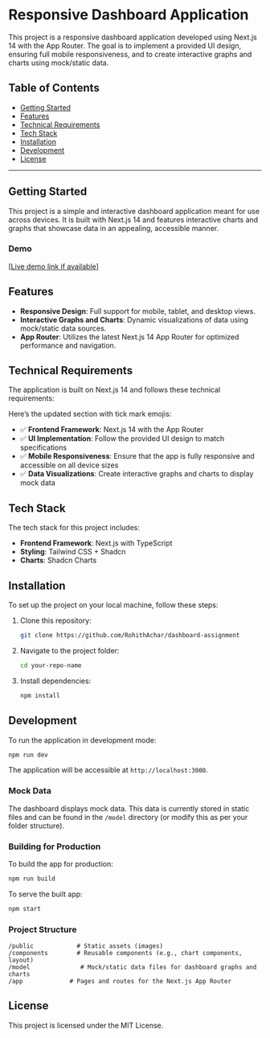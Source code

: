 # Responsive Dashboard Application

This project is a responsive dashboard application developed using Next.js 14 with the App Router. The goal is to implement a provided UI design, ensuring full mobile responsiveness, and to create interactive graphs and charts using mock/static data.

## Table of Contents

- [Getting Started](#getting-started)
- [Features](#features)
- [Technical Requirements](#technical-requirements)
- [Tech Stack](#tech-stack)
- [Installation](#installation)
- [Development](#development)
- [License](#license)

---

## Getting Started

This project is a simple and interactive dashboard application meant for use across devices. It is built with Next.js 14 and features interactive charts and graphs that showcase data in an appealing, accessible manner.

### Demo

[[Live demo link if available](https://dashboard-assignment-livid.vercel.app/)]

## Features

- **Responsive Design**: Full support for mobile, tablet, and desktop views.
- **Interactive Graphs and Charts**: Dynamic visualizations of data using mock/static data sources.
- **App Router**: Utilizes the latest Next.js 14 App Router for optimized performance and navigation.

## Technical Requirements

The application is built on Next.js 14 and follows these technical requirements:

Here’s the updated section with tick mark emojis:

- ✅ **Frontend Framework**: Next.js 14 with the App Router
- ✅ **UI Implementation**: Follow the provided UI design to match specifications
- ✅ **Mobile Responsiveness**: Ensure that the app is fully responsive and accessible on all device sizes
- ✅ **Data Visualizations**: Create interactive graphs and charts to display mock data

## Tech Stack

The tech stack for this project includes:

- **Frontend Framework**: Next.js with TypeScript
- **Styling**: Tailwind CSS + Shadcn
- **Charts**: Shadcn Charts

## Installation

To set up the project on your local machine, follow these steps:

1. Clone this repository:
   ```bash
   git clone https://github.com/RohithAchar/dashboard-assignment
   ```
2. Navigate to the project folder:
   ```bash
   cd your-repo-name
   ```
3. Install dependencies:
   ```bash
   npm install
   ```

## Development

To run the application in development mode:

```bash
npm run dev
```

The application will be accessible at `http://localhost:3000`.

### Mock Data

The dashboard displays mock data. This data is currently stored in static files and can be found in the `/model` directory (or modify this as per your folder structure).

### Building for Production

To build the app for production:

```bash
npm run build
```

To serve the built app:

```bash
npm start
```

### Project Structure

```
/public            # Static assets (images)
/components        # Reusable components (e.g., chart components, layout)
/model              # Mock/static data files for dashboard graphs and charts
/app             # Pages and routes for the Next.js App Router
```

## License

This project is licensed under the MIT License.
